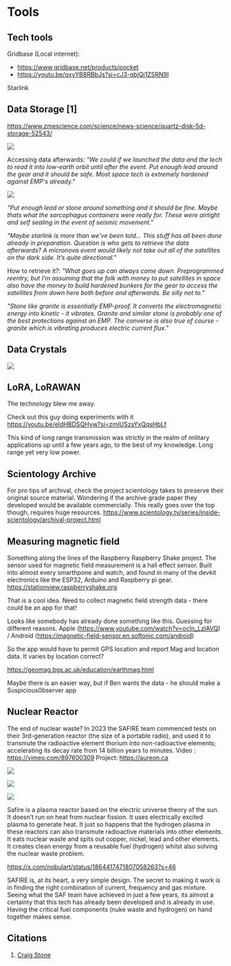 # Tools

## Tech tools

Gridbase (Local internet):
- https://www.gridbase.net/products/pocket
- https://youtu.be/qxyYB8RBbJs?si=cJ3-qbjQj1ZSRN9I

Starlink

## Data Storage [1]

https://www.zmescience.com/science/news-science/quartz-disk-5d-storage-52543/

![](img/quartz.jpg)

Accessing data afterwards: *"We could if we launched the data and the tech to read it into low-earth orbit until after the event. Put enough lead around the gear and it should be safe. Most space tech is extremely hardened against EMP's already."*

![](img/quartz2.jpg)

*"Put enough lead or stone around something and it should be fine. Maybe thats what the sarcophagus containers were really for. These were airtight and self sealing in the event of seismic movement."*

*"Maybe starlink is more than we’ve been told... This stuff has all been done already in preparation. Question is who gets to retrieve the data afterwards? A micronova event would likely not take out all of the satellites on the dark side. It’s quite directional."*

How to retrieve it?: *"What goes up can always come down. Preprogrammed reentry, but I'm assuming that the folk with money to put satellites in space also have the money to build hardened bunkers for the gear to access the satellites from down here both before and afterwards. Be silly not to."*

*"Stone like granite is essentially EMP-proof. It converts the electromagnetic energy into kinetic - it vibrates. Granite and similar stone is probably one of the best protections against an EMP. The converse is also true of course - granite which is vibrating produces electric current flux."*

## Data Crystals

![](img/crystal-data.jpg)

## LoRA, LoRAWAN

The technology blew me away.

Check out this guy doing experiments with it https://youtu.be/eIdHBDSQHyw?si=zmIUSzsYxQqsHbLf

This kind of long range transmission was strictly in the realm of military applications up until a few years ago, to the best of my knowledge. Long range yet very low power.

## Scientology Archive

For pro tips of archival, check the project scientology takes to preserve their original source material. Wondering if the archive grade paper they developed would be available commercially. This really goes over the top though, requires huge resources. https://www.scientology.tv/series/inside-scientology/archival-project.html

## Measuring magnetic field

Something along the lines of the Raspberry Raspberry Shake project. The sensor used for magnetic field measurement is a hall effect sensor. Built into almost every smarthpone and watch, and found in many of the devkit electronics like the ESP32, Arduino and Raspberry pi gear.
https://stationview.raspberryshake.org

That is a cool idea. Need to collect magnetic field strength data - there could be an app for that!

Looks like somebody has already done something like this.  Guessing for different reasons.  Apple (https://www.youtube.com/watch?v=ocIn_LzlAVQ) / Android (https://magnetic-field-sensor.en.softonic.com/android)

So the app would have to permit GPS location and report Mag and location data.  It varies by location correct? 

https://geomag.bgs.ac.uk/education/earthmag.html

Maybe there is an easier way, but if Ben wants the data - he should make a Suspicious0bserver app

## Nuclear Reactor

The end of nuclear waste? In 2023 the SAFIRE team commenced tests on their 3rd-generation reactor (the size of a portable radio), and used it to transmute the radioactive element thorium into non-radioactive elements; accelerating its decay rate from 14 billion years to minutes.
Video : https://vimeo.com/897600309
Project: https://aureon.ca

![](img/photo_6108@04-12-2024_11-40-10.jpg)

![](img/photo_6109@04-12-2024_11-40-10.jpg)

![](img/photo_6110@04-12-2024_11-40-10.jpg)

Safire is a plasma reactor based on the electric universe theory of the sun. It doesn’t run on heat from nuclear fission. It uses electrically excited plasma to generate heat. It just so happens that the hydrogen plasma in these reactors can also transmute radioactive materials into other elements. It eats nuclear waste and spits out copper, nickel, lead and other elements. It creates clean energy from a reusable fuel (hydrogen) whilst also solving the nuclear waste problem.

https://x.com/nobulart/status/1864417471807058263?s=46

SAFIRE is, at its heart, a very simple design. The secret to making it work is in finding the right combination of current, frequency and gas mixture. Seeing what the SAF team have achieved in just a few years, its almost a certainty that this tech has already been developed and is already in use. Having the critical fuel components (nuke waste and hydrogen) on hand together makes sense.

## Citations

1. [Craig Stone](https://nobulart.com)
